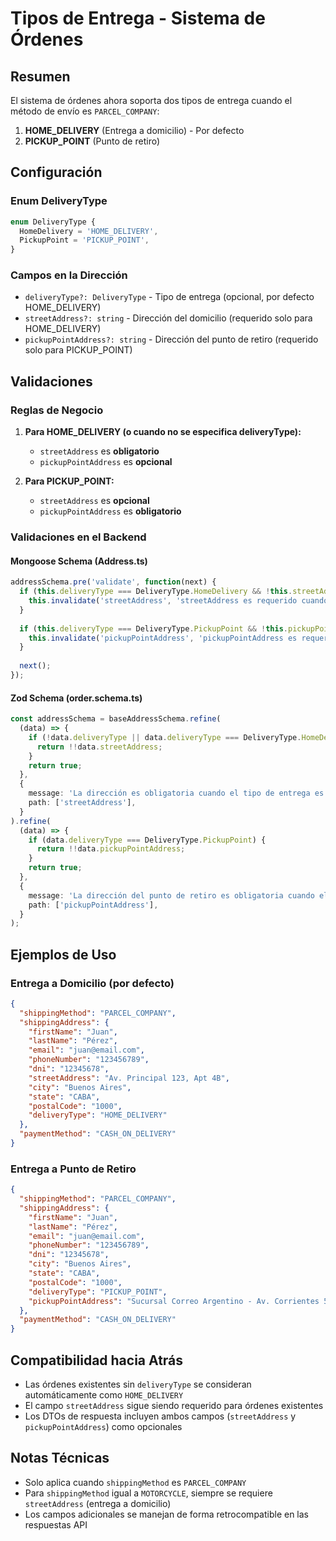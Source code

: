 # Tipos de Entrega - Sistema de Órdenes

## Resumen

El sistema de órdenes ahora soporta dos tipos de entrega cuando el método de envío es `PARCEL_COMPANY`:

1. **HOME_DELIVERY** (Entrega a domicilio) - Por defecto
2. **PICKUP_POINT** (Punto de retiro)

## Configuración

### Enum DeliveryType

```typescript
enum DeliveryType {
  HomeDelivery = 'HOME_DELIVERY',
  PickupPoint = 'PICKUP_POINT',
}
```

### Campos en la Dirección

- `deliveryType?: DeliveryType` - Tipo de entrega (opcional, por defecto HOME_DELIVERY)
- `streetAddress?: string` - Dirección del domicilio (requerido solo para HOME_DELIVERY)
- `pickupPointAddress?: string` - Dirección del punto de retiro (requerido solo para PICKUP_POINT)

## Validaciones

### Reglas de Negocio

1. **Para HOME_DELIVERY (o cuando no se especifica deliveryType):**
   - `streetAddress` es **obligatorio**
   - `pickupPointAddress` es **opcional**

2. **Para PICKUP_POINT:**
   - `streetAddress` es **opcional**
   - `pickupPointAddress` es **obligatorio**

### Validaciones en el Backend

#### Mongoose Schema (Address.ts)
```typescript
addressSchema.pre('validate', function(next) {
  if (this.deliveryType === DeliveryType.HomeDelivery && !this.streetAddress) {
    this.invalidate('streetAddress', 'streetAddress es requerido cuando el tipo de entrega es a domicilio');
  }
  
  if (this.deliveryType === DeliveryType.PickupPoint && !this.pickupPointAddress) {
    this.invalidate('pickupPointAddress', 'pickupPointAddress es requerido cuando el tipo de entrega es punto de retiro');
  }
  
  next();
});
```

#### Zod Schema (order.schema.ts)
```typescript
const addressSchema = baseAddressSchema.refine(
  (data) => {
    if (!data.deliveryType || data.deliveryType === DeliveryType.HomeDelivery) {
      return !!data.streetAddress;
    }
    return true;
  },
  {
    message: 'La dirección es obligatoria cuando el tipo de entrega es a domicilio',
    path: ['streetAddress'],
  }
).refine(
  (data) => {
    if (data.deliveryType === DeliveryType.PickupPoint) {
      return !!data.pickupPointAddress;
    }
    return true;
  },
  {
    message: 'La dirección del punto de retiro es obligatoria cuando el tipo de entrega es punto de retiro',
    path: ['pickupPointAddress'],
  }
);
```

## Ejemplos de Uso

### Entrega a Domicilio (por defecto)

```json
{
  "shippingMethod": "PARCEL_COMPANY",
  "shippingAddress": {
    "firstName": "Juan",
    "lastName": "Pérez",
    "email": "juan@email.com",
    "phoneNumber": "123456789",
    "dni": "12345678",
    "streetAddress": "Av. Principal 123, Apt 4B",
    "city": "Buenos Aires",
    "state": "CABA",
    "postalCode": "1000",
    "deliveryType": "HOME_DELIVERY"
  },
  "paymentMethod": "CASH_ON_DELIVERY"
}
```

### Entrega a Punto de Retiro

```json
{
  "shippingMethod": "PARCEL_COMPANY",
  "shippingAddress": {
    "firstName": "Juan",
    "lastName": "Pérez",
    "email": "juan@email.com",
    "phoneNumber": "123456789",
    "dni": "12345678",
    "city": "Buenos Aires",
    "state": "CABA",
    "postalCode": "1000",
    "deliveryType": "PICKUP_POINT",
    "pickupPointAddress": "Sucursal Correo Argentino - Av. Corrientes 500"
  },
  "paymentMethod": "CASH_ON_DELIVERY"
}
```

## Compatibilidad hacia Atrás

- Las órdenes existentes sin `deliveryType` se consideran automáticamente como `HOME_DELIVERY`
- El campo `streetAddress` sigue siendo requerido para órdenes existentes
- Los DTOs de respuesta incluyen ambos campos (`streetAddress` y `pickupPointAddress`) como opcionales

## Notas Técnicas

- Solo aplica cuando `shippingMethod` es `PARCEL_COMPANY`
- Para `shippingMethod` igual a `MOTORCYCLE`, siempre se requiere `streetAddress` (entrega a domicilio)
- Los campos adicionales se manejan de forma retrocompatible en las respuestas API
